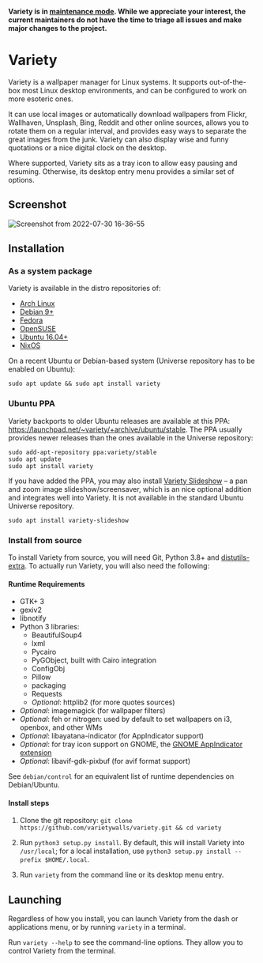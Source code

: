 **Variety is in [maintenance mode](https://github.com/varietywalls/variety/issues/736). While we appreciate your interest, the current maintainers do not have the time to triage all issues and make major changes to the project.**

# Variety

Variety is a wallpaper manager for Linux systems. It supports out-of-the-box most Linux desktop environments, and can be configured to work
on more esoteric ones.

It can use local images or automatically download wallpapers from Flickr, Wallhaven, Unsplash, Bing, Reddit and other online sources,
allows you to rotate them on a regular interval, and provides easy ways to separate the great images from the junk.
Variety can also display wise and funny quotations or a nice digital clock on the desktop.

Where supported, Variety sits as a tray icon to allow easy pausing and resuming.
Otherwise, its desktop entry menu provides a similar set of options.

## Screenshot

![Screenshot from 2022-07-30 16-36-55](https://user-images.githubusercontent.com/1457048/181916884-8a388e15-67dc-45ff-a8e2-e05aac7fca91.png)


## Installation

### As a system package

Variety is available in the distro repositories of:

- [Arch Linux](https://archlinux.org/packages/extra/any/variety/)
- [Debian 9+](https://packages.debian.org/search?keywords=variety)
- [Fedora](https://www.rpmfind.net/linux/rpm2html/search.php?query=variety)
- [OpenSUSE](https://software.opensuse.org/package/variety?search_term=variety)
- [Ubuntu 16.04+](https://packages.ubuntu.com/search?keywords=variety)
- [NixOS](https://search.nixos.org/packages?show=variety&type=packages&query=variety)

On a recent Ubuntu or Debian-based system (Universe repository has to be enabled on Ubuntu):
```
sudo apt update && sudo apt install variety
```

### Ubuntu PPA
Variety backports to older Ubuntu releases are available at this PPA: https://launchpad.net/~variety/+archive/ubuntu/stable.
The PPA usually provides newer releases than the ones available in the Universe repository:

```
sudo add-apt-repository ppa:variety/stable
sudo apt update
sudo apt install variety
```

If you have added the PPA, you may also install [Variety Slideshow](https://github.com/peterlevi/variety-slideshow) – a pan and zoom image slideshow/screensaver, which is an nice optional addition and integrates well into Variety. It is not available in the standard Ubuntu Universe repository.

```
sudo apt install variety-slideshow
```

### Install from source
To install Variety from source, you will need Git, Python 3.8+ and [distutils-extra](https://launchpad.net/python-distutils-extra). To actually run Variety, you will also need the following:

#### Runtime Requirements
- GTK+ 3
- gexiv2
- libnotify
- Python 3 libraries:
    - BeautifulSoup4
    - lxml
    - Pycairo
    - PyGObject, built with Cairo integration
    - ConfigObj
    - Pillow
    - packaging
    - Requests
    - *Optional*: httplib2 (for more quotes sources)
- *Optional*: imagemagick (for wallpaper filters)
- *Optional*: feh or nitrogen: used by default to set wallpapers on i3, openbox, and other WMs
- *Optional*: libayatana-indicator (for AppIndicator support)
- *Optional*: for tray icon support on GNOME, the [GNOME AppIndicator extension](https://github.com/ubuntu/gnome-shell-extension-appindicator)
- *Optional*: libavif-gdk-pixbuf (for avif format support)

See `debian/control` for an equivalent list of runtime dependencies on Debian/Ubuntu.

#### Install steps

1. Clone the git repository: `git clone https://github.com/varietywalls/variety.git && cd variety`

2. Run `python3 setup.py install`. By default, this will install Variety into `/usr/local`; for a local installation, use `python3 setup.py install --prefix $HOME/.local`.

3. Run `variety` from the command line or its desktop menu entry.

## Launching

Regardless of how you install, you can launch Variety from the dash or applications menu, or by running `variety` in a terminal.

Run `variety --help` to see the command-line options. They allow you to control Variety from the terminal.


